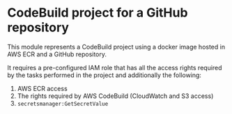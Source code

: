 # CodeBuild project for a GitHub repository

This module represents a CodeBuild project using a docker image hosted in AWS ECR and a GitHub repository.

It requires a pre-configured IAM role that has all the access rights required by the tasks performed in the project and additionally the following:

1. AWS ECR access
1. The rights required by AWS CodeBuild (CloudWatch and S3 access)
1. ```secretsmanager:GetSecretValue```
